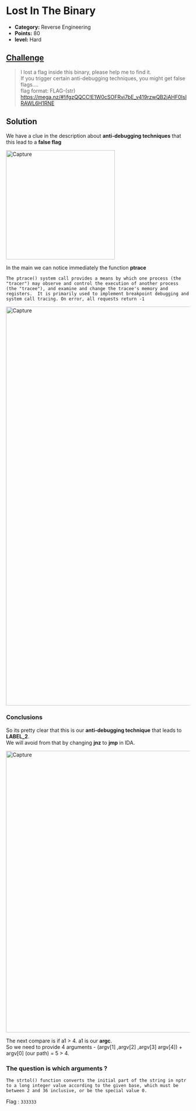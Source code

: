 # Lost In The Binary

* **Category:** Reverse Engineering
* **Points:** 80
* **level:** Hard


## [Challenge](https://ctflearn.com/challenge/285)

> I lost a flag inside this binary, please help me to find it.  
> If you trigger certain anti-debugging techniques, you might get false flags….  
> flag format: FLAG-(str)  https://mega.nz/#!ifgzQQCC!E1W0cSOFRvi7bE_v419rzwQB2jAHF0IsIRAWL6H1RNE  


## Solution

We have a clue in the description about **anti-debugging techniques** that this lead to a **false flag**  

<img width="298" alt="Capture" src="https://user-images.githubusercontent.com/57364083/78188191-78372980-7478-11ea-898f-5efeca408b93.PNG">

In the main we can notice immediately the function **ptrace**  

`The ptrace() system call provides a means by which one process (the
       "tracer") may observe and control the execution of another process
       (the "tracee"), and examine and change the tracee's memory and
       registers.  It is primarily used to implement breakpoint debugging
       and system call tracing. On error, all requests return -1`

<img width="1089" alt="Capture" src="https://user-images.githubusercontent.com/57364083/78188751-702bb980-7479-11ea-8a35-0edb4724abc5.PNG">

### Conclusions

So its pretty clear that this is our  **anti-debugging technique** that leads to **LABEL_2**.  
We will avoid from that by changing **jnz** to **jmp** in IDA.  

<img width="769" alt="Capture" src="https://user-images.githubusercontent.com/57364083/78189147-2ee7d980-747a-11ea-9376-41f8b97e3a49.PNG">

The next compare is if a1 > 4. a1 is our **argc**.  
So we need to provide 4 arguments - (argv[1] ,argv[2] ,argv[3] argv[4]) + argv[0] (our path) = 5 > 4.  

### The question is which arguments ?

`The strtol() function converts the initial part of the string in nptr to a long integer value according to the given base, which must be between 2 and 36 inclusive, or be the special value 0.`


Flag : ```333333```

